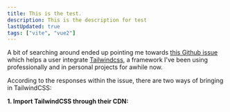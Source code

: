 ```yaml
---
title: This is the test.
description: This is the description for test
lastUpdated: true
tags: ["vite", "vue2"]
---
```


<IntroTIL></IntroTIL>

A bit of searching around ended up pointing me towards [this Github issue](https://github.com/vuejs/vitepress/issues/62) which helps a user integrate [Tailwindcss](https://tailwindcss.com/), a framework I've been using professionally and in personal projects for awhile now.

According to the responses within the issue, there are two ways of bringing in TailwindCSS:

**1. Import TailwindCSS through their CDN:**
